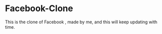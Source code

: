# Facebook-Clone
This is the clone of Facebook , made by me, and this will keep updating with time.
